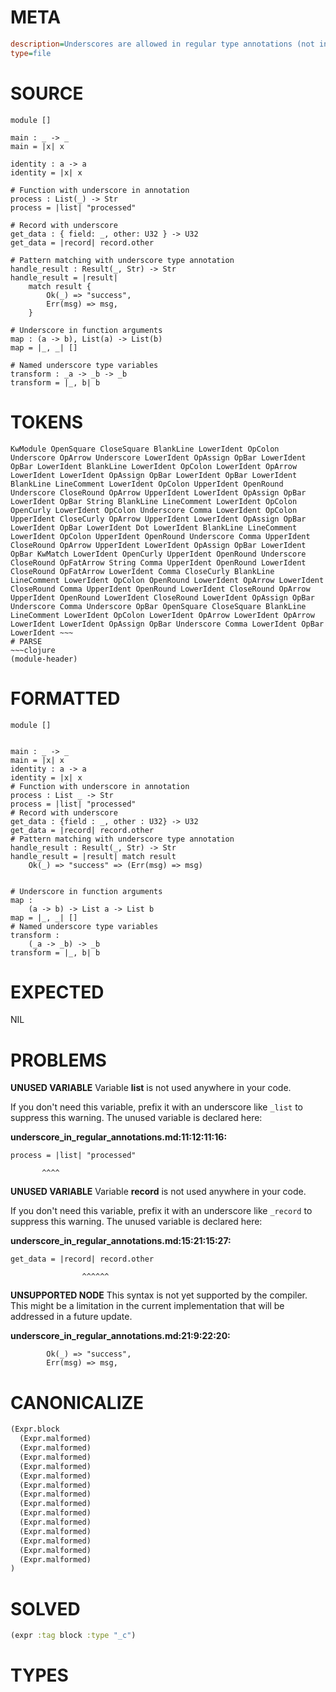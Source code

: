 # META
~~~ini
description=Underscores are allowed in regular type annotations (not in type declarations)
type=file
~~~
# SOURCE
~~~roc
module []

main : _ -> _
main = |x| x

identity : a -> a
identity = |x| x

# Function with underscore in annotation
process : List(_) -> Str
process = |list| "processed"

# Record with underscore
get_data : { field: _, other: U32 } -> U32
get_data = |record| record.other

# Pattern matching with underscore type annotation
handle_result : Result(_, Str) -> Str
handle_result = |result|
    match result {
        Ok(_) => "success",
        Err(msg) => msg,
    }

# Underscore in function arguments
map : (a -> b), List(a) -> List(b)
map = |_, _| []

# Named underscore type variables
transform : _a -> _b -> _b
transform = |_, b| b
~~~
# TOKENS
~~~text
KwModule OpenSquare CloseSquare BlankLine LowerIdent OpColon Underscore OpArrow Underscore LowerIdent OpAssign OpBar LowerIdent OpBar LowerIdent BlankLine LowerIdent OpColon LowerIdent OpArrow LowerIdent LowerIdent OpAssign OpBar LowerIdent OpBar LowerIdent BlankLine LineComment LowerIdent OpColon UpperIdent OpenRound Underscore CloseRound OpArrow UpperIdent LowerIdent OpAssign OpBar LowerIdent OpBar String BlankLine LineComment LowerIdent OpColon OpenCurly LowerIdent OpColon Underscore Comma LowerIdent OpColon UpperIdent CloseCurly OpArrow UpperIdent LowerIdent OpAssign OpBar LowerIdent OpBar LowerIdent Dot LowerIdent BlankLine LineComment LowerIdent OpColon UpperIdent OpenRound Underscore Comma UpperIdent CloseRound OpArrow UpperIdent LowerIdent OpAssign OpBar LowerIdent OpBar KwMatch LowerIdent OpenCurly UpperIdent OpenRound Underscore CloseRound OpFatArrow String Comma UpperIdent OpenRound LowerIdent CloseRound OpFatArrow LowerIdent Comma CloseCurly BlankLine LineComment LowerIdent OpColon OpenRound LowerIdent OpArrow LowerIdent CloseRound Comma UpperIdent OpenRound LowerIdent CloseRound OpArrow UpperIdent OpenRound LowerIdent CloseRound LowerIdent OpAssign OpBar Underscore Comma Underscore OpBar OpenSquare CloseSquare BlankLine LineComment LowerIdent OpColon LowerIdent OpArrow LowerIdent OpArrow LowerIdent LowerIdent OpAssign OpBar Underscore Comma LowerIdent OpBar LowerIdent ~~~
# PARSE
~~~clojure
(module-header)
~~~
# FORMATTED
~~~roc
module []


main : _ -> _
main = |x| x
identity : a -> a
identity = |x| x
# Function with underscore in annotation
process : List _ -> Str
process = |list| "processed"
# Record with underscore
get_data : {field : _, other : U32} -> U32
get_data = |record| record.other
# Pattern matching with underscore type annotation
handle_result : Result(_, Str) -> Str
handle_result = |result| match result
	Ok(_) => "success" => (Err(msg) => msg)


# Underscore in function arguments
map :
	(a -> b) -> List a -> List b
map = |_, _| []
# Named underscore type variables
transform :
	(_a -> _b) -> _b
transform = |_, b| b
~~~
# EXPECTED
NIL
# PROBLEMS
**UNUSED VARIABLE**
Variable **list** is not used anywhere in your code.

If you don't need this variable, prefix it with an underscore like `_list` to suppress this warning.
The unused variable is declared here:

**underscore_in_regular_annotations.md:11:12:11:16:**
```roc
process = |list| "processed"
```
           ^^^^


**UNUSED VARIABLE**
Variable **record** is not used anywhere in your code.

If you don't need this variable, prefix it with an underscore like `_record` to suppress this warning.
The unused variable is declared here:

**underscore_in_regular_annotations.md:15:21:15:27:**
```roc
get_data = |record| record.other
```
                    ^^^^^^


**UNSUPPORTED NODE**
This syntax is not yet supported by the compiler.
This might be a limitation in the current implementation that will be addressed in a future update.

**underscore_in_regular_annotations.md:21:9:22:20:**
```roc
        Ok(_) => "success",
        Err(msg) => msg,
```


# CANONICALIZE
~~~clojure
(Expr.block
  (Expr.malformed)
  (Expr.malformed)
  (Expr.malformed)
  (Expr.malformed)
  (Expr.malformed)
  (Expr.malformed)
  (Expr.malformed)
  (Expr.malformed)
  (Expr.malformed)
  (Expr.malformed)
  (Expr.malformed)
  (Expr.malformed)
  (Expr.malformed)
  (Expr.malformed)
)
~~~
# SOLVED
~~~clojure
(expr :tag block :type "_c")
~~~
# TYPES
~~~roc
~~~
